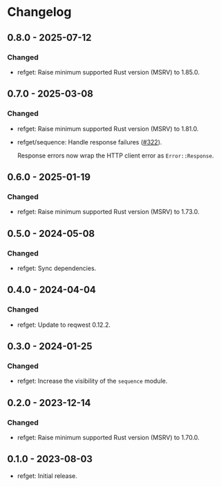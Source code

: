 # Changelog

## 0.8.0 - 2025-07-12

### Changed

  * refget: Raise minimum supported Rust version (MSRV) to 1.85.0.

## 0.7.0 - 2025-03-08

### Changed

  * refget: Raise minimum supported Rust version (MSRV) to 1.81.0.

  * refget/sequence: Handle response failures ([#322]).

    Response errors now wrap the HTTP client error as `Error::Response`.

[#322]: https://github.com/zaeleus/noodles/issues/332

## 0.6.0 - 2025-01-19

### Changed

  * refget: Raise minimum supported Rust version (MSRV) to 1.73.0.

## 0.5.0 - 2024-05-08

### Changed

  * refget: Sync dependencies.

## 0.4.0 - 2024-04-04

### Changed

  * refget: Update to reqwest 0.12.2.

## 0.3.0 - 2024-01-25

### Changed

  * refget: Increase the visibility of the `sequence` module.

## 0.2.0 - 2023-12-14

### Changed

  * refget: Raise minimum supported Rust version (MSRV) to 1.70.0.

## 0.1.0 - 2023-08-03

  * refget: Initial release.
